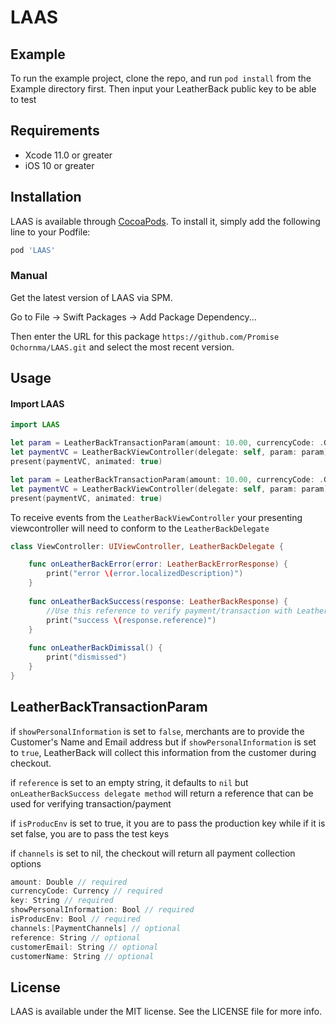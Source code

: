 # LAAS

## Example

To run the example project, clone the repo, and run `pod install` from the Example directory first. Then input your LeatherBack public key to be able to test

## Requirements

- Xcode 11.0 or greater
- iOS 10 or greater


## Installation

LAAS is available through [CocoaPods](https://cocoapods.org). To install
it, simply add the following line to your Podfile:

```ruby
pod 'LAAS'
```

### Manual

Get the latest version of LAAS via SPM.

Go to File -> Swift Packages -> Add Package Dependency... 

Then enter the URL for this package `https://github.com/Promise Ochornma/LAAS.git` and select the most recent version.

## Usage

#### Import LAAS
```swift
import LAAS
```

```swift
let param = LeatherBackTransactionParam(amount: 10.00, currencyCode: .GBP, showPersonalInformation: true, reference: "your unique reference number", key: "your public key")
let paymentVC = LeatherBackViewController(delegate: self, param: param)
present(paymentVC, animated: true)

```

```swift
let param = LeatherBackTransactionParam(amount: 10.00, currencyCode: .GBP, showPersonalInformation: false, reference:  "your unique reference number", customerEmail: "johndoe@leatherback.co", customerName: "John Doe", key: "your public key")
let paymentVC = LeatherBackViewController(delegate: self, param: param)
present(paymentVC, animated: true)

```

To receive events from the `LeatherBackViewController` your presenting viewcontroller will need to conform to the `LeatherBackDelegate`

```swift
class ViewController: UIViewController, LeatherBackDelegate {

    func onLeatherBackError(error: LeatherBackErrorResponse) {
        print("error \(error.localizedDescription)")
    }
    
    func onLeatherBackSuccess(response: LeatherBackResponse) {
        //Use this reference to verify payment/transaction with LeatherBack
        print("success \(response.reference)")
    }
    
    func onLeatherBackDimissal() {
        print("dismissed")
    }
}
```

## LeatherBackTransactionParam

if `showPersonalInformation` is set to `false`, merchants are to provide the Customer's Name and Email address but if  `showPersonalInformation` is set to `true`, LeatherBack will collect this information from the customer during checkout.

if `reference` is set to an empty string, it defaults to `nil` but `onLeatherBackSuccess delegate method` will return a reference that can be used for verifying transaction/payment

if `isProducEnv` is set to true, it you are to pass the production key while if it is set false, you are to pass the test keys

if `channels` is set to nil, the checkout will return all payment collection options

```swift
amount: Double // required
currencyCode: Currency // required
key: String // required
showPersonalInformation: Bool // required
isProducEnv: Bool // required
channels:[PaymentChannels] // optional
reference: String // optional
customerEmail: String // optional
customerName: String // optional
```

## License

LAAS is available under the MIT license. See the LICENSE file for more info.


